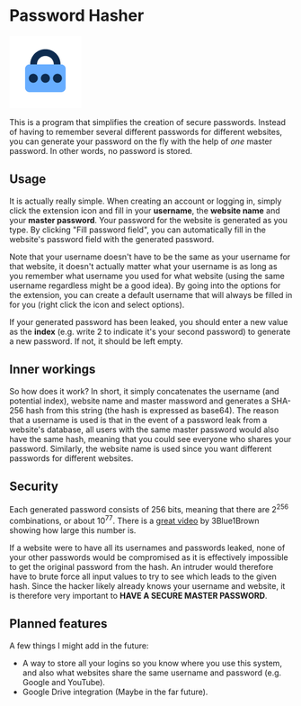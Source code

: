 # Password Hasher

![password hasher logo](images/icon128.png "Password Hasher")

This is a program that simplifies the creation of secure passwords. Instead of having to remember several different passwords for different websites, you can generate your password on the fly with the help of *one* master password. In other words, no password is stored.

## Usage

It is actually really simple. When creating an account or logging in, simply click the extension icon and fill in your **username**, the **website name** and your **master password**. Your password for the website is generated as you type. By clicking "Fill password field", you can automatically fill in the website's password field with the generated password.

Note that your username doesn't have to be the same as your username for that website, it doesn't actually matter what your username is as long as you remember what username you used for what website (using the same username regardless might be a good idea). By going into the options for the extension, you can create a default username that will always be filled in for you (right click the icon and select options).

If your generated password has been leaked, you should enter a new value as the **index** (e.g. write 2 to indicate it's your second password) to generate a new password. If not, it should be left empty.

## Inner workings

So how does it work? In short, it simply concatenates the username (and potential index), website name and master massword and generates a SHA-256 hash from this string (the hash is expressed as base64). The reason that a username is used is that in the event of a password leak from a website's database, all users with the same master password would also have the same hash, meaning that you could see everyone who shares your password. Similarly, the website name is used since you want different passwords for different websites.

## Security

Each generated password consists of 256 bits, meaning that there are 2<sup>256</sup> combinations, or about 10<sup>77</sup>. There is a [great video](https://www.youtube.com/watch?v=S9JGmA5_unY) by 3Blue1Brown showing how large this number is.

If a website were to have all its usernames and passwords leaked, none of your other passwords would be compromised as it is effectively impossible to get the original password from the hash. An intruder would therefore have to brute force all input values to try to see which leads to the given hash. Since the hacker likely already knows your username and website, it is therefore very important to **HAVE A SECURE MASTER PASSWORD**.

## Planned features

A few things I might add in the future:

* A way to store all your logins so you know where you use this system, and also what websites share the same username and password (e.g. Google and YouTube).
* Google Drive integration (Maybe in the far future).
